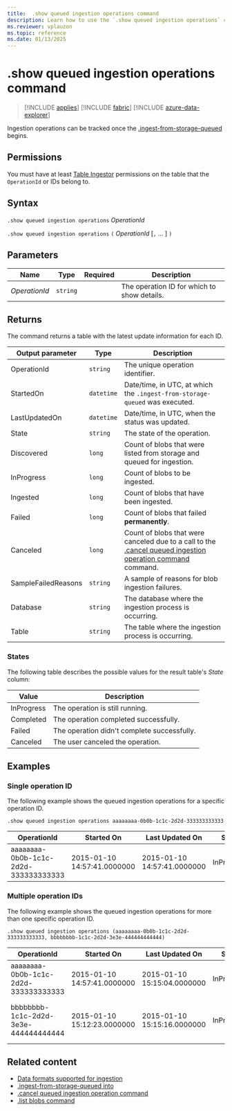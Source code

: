 ```yaml
---
title:  .show queued ingestion operations command
description: Learn how to use the `.show queued ingestion operations` command to view a log of the queued ingestion operations that are currently running or completed.
ms.reviewer: vplauzon
ms.topic: reference
ms.date: 01/13/2025
---
```


# .show queued ingestion operations command

> [!INCLUDE [applies](../../includes/applies-to-version/applies.md)] [!INCLUDE [fabric](../../includes/applies-to-version/fabric.md)] [!INCLUDE [azure-data-explorer](../../includes/applies-to-version/azure-data-explorer.md)]

Ingestion operations can be tracked once the [.ingest-from-storage-queued](ingest-from-storage-queued.md) begins.

## Permissions

You must have at least [Table Ingestor](../../access-control/role-based-access-control.md) permissions on the table that the `OperationId` or IDs belong to.

## Syntax

`.show queued ingestion operations` *OperationId*

`.show queued ingestion operations` `(` *OperationId* [`,` ... ] `)`

## Parameters

|Name|Type|Required|Description|
|--|--|--|--|
| *OperationId* | `string` | | The operation ID for which to show details.|

## Returns

The command returns a table with the latest update information for each ID.

|Output parameter |Type |Description|
|---|---|---|
|OperationId | `string` |The unique operation identifier.|
|StartedOn | `datetime` |Date/time, in UTC, at which the `.ingest-from-storage-queued` was executed.|
|LastUpdatedOn | `datetime` |Date/time, in UTC, when the status was updated.|
|State | `string` |The state of the operation.|
|Discovered | `long` |Count of blobs that were listed from storage and queued for ingestion.|
|InProgress | `long` |Count of blobs to be ingested.|
|Ingested | `long` |Count of blobs that have been ingested.|
|Failed | `long` |Count of blobs that failed **permanently**.|
|Canceled | `long` |Count of blobs that were canceled due to a call to the [.cancel queued ingestion operation command](cancel-queued-ingestion-operation-command.md) command.|
|SampleFailedReasons | `string` |A sample of reasons for blob ingestion failures.|
|Database | `string` |The database where the ingestion process is occurring.|
|Table | `string` | The table where the ingestion process is occurring.|

### States

The following table describes the possible values for the result table's *State* column:

| Value | Description |
|--|--|
| InProgress | The operation is still running. |
| Completed | The operation completed successfully. |
| Failed | The operation didn't complete successfully. |
| Canceled | The user canceled the operation. |

## Examples

### Single operation ID

The following example shows the queued ingestion operations for a specific operation ID.

```kusto
.show queued ingestion operations aaaaaaaa-0b0b-1c1c-2d2d-333333333333
```

|OperationId|Started On |Last Updated On |State |Discovered |InProgress|Ingested |Failed|Canceled |SampleFailedReasons|Database|Table|
|--|--|--|--|--|--|--|--|--|--|--|--|
|aaaaaaaa-0b0b-1c1c-2d2d-333333333333 |2015-01-10 14:57:41.0000000 |2015-01-10 14:57:41.0000000|InProgress | 10387 |9391 |995 |1 |0 | Stream with ID '*****.csv' has a malformed CSV format*|MyDatabase|MyTable|

### Multiple operation IDs

The following example shows the queued ingestion operations for more than one specific operation ID.

```kusto
.show queued ingestion operations (aaaaaaaa-0b0b-1c1c-2d2d-333333333333, bbbbbbbb-1c1c-2d2d-3e3e-444444444444)
```

|OperationId|Started On |Last Updated On |State |Discovered |InProgress|Ingested |Failed|Canceled |SampleFailedReasons|Database|Table|
|--|--|--|--|--|--|--|--|--|--|--|--|
|aaaaaaaa-0b0b-1c1c-2d2d-333333333333 |2015-01-10 14:57:41.0000000 |2015-01-10 15:15:04.0000000|InProgress | 10387 |9391 |995 |1 |0 | Stream with ID '*****.csv' has a malformed CSV format*|MyDatabase|MyTable|
|bbbbbbbb-1c1c-2d2d-3e3e-444444444444 |2015-01-10 15:12:23.0000000 |2015-01-10 15:15:16.0000000|InProgress | 25635 |25489 |145 |1 |0 | Unknown error occurred: Exception of type 'System.Exception' was thrown|MyDatabase|MyOtherTable|

## Related content

* [Data formats supported for ingestion](../../ingestion-supported-formats.md)
* [.ingest-from-storage-queued into](ingest-from-storage-queued.md)
* [.cancel queued ingestion operation command](cancel-queued-ingestion-operation-command.md)
* [.list blobs command](list-blobs.md)
